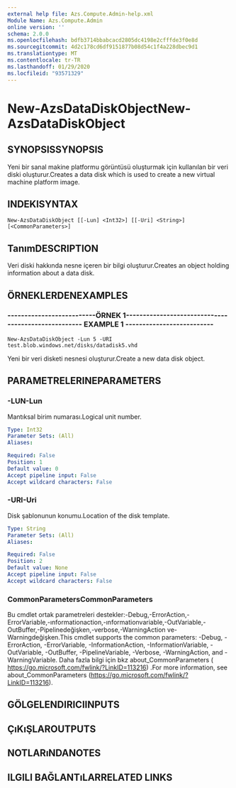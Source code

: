 ```yaml
---
external help file: Azs.Compute.Admin-help.xml
Module Name: Azs.Compute.Admin
online version: ''
schema: 2.0.0
ms.openlocfilehash: bdfb3714bbabcacd2805dc4198e2cfffde3f0e8d
ms.sourcegitcommit: 4d2c178cd6df9151877b08d54c1f4a228dbec9d1
ms.translationtype: MT
ms.contentlocale: tr-TR
ms.lasthandoff: 01/29/2020
ms.locfileid: "93571329"
---
```

# <span data-ttu-id="45b45-101">New-AzsDataDiskObject</span><span class="sxs-lookup"><span data-stu-id="45b45-101">New-AzsDataDiskObject</span></span>

## <span data-ttu-id="45b45-102">SYNOPSIS</span><span class="sxs-lookup"><span data-stu-id="45b45-102">SYNOPSIS</span></span>
<span data-ttu-id="45b45-103">Yeni bir sanal makine platformu görüntüsü oluşturmak için kullanılan bir veri diski oluşturur.</span><span class="sxs-lookup"><span data-stu-id="45b45-103">Creates a data disk which is used to create a new virtual machine platform image.</span></span>

## <span data-ttu-id="45b45-104">INDEKI</span><span class="sxs-lookup"><span data-stu-id="45b45-104">SYNTAX</span></span>

```
New-AzsDataDiskObject [[-Lun] <Int32>] [[-Uri] <String>] [<CommonParameters>]
```

## <span data-ttu-id="45b45-105">Tanım</span><span class="sxs-lookup"><span data-stu-id="45b45-105">DESCRIPTION</span></span>
<span data-ttu-id="45b45-106">Veri diski hakkında nesne içeren bir bilgi oluşturur.</span><span class="sxs-lookup"><span data-stu-id="45b45-106">Creates an object holding information about a data disk.</span></span>

## <span data-ttu-id="45b45-107">ÖRNEKLERDEN</span><span class="sxs-lookup"><span data-stu-id="45b45-107">EXAMPLES</span></span>

### <span data-ttu-id="45b45-108">--------------------------ÖRNEK 1--------------------------</span><span class="sxs-lookup"><span data-stu-id="45b45-108">-------------------------- EXAMPLE 1 --------------------------</span></span>
```
New-AzsDataDiskObject -Lun 5 -URI test.blob.windows.net/disks/datadisk5.vhd
```

<span data-ttu-id="45b45-109">Yeni bir veri disketi nesnesi oluşturur.</span><span class="sxs-lookup"><span data-stu-id="45b45-109">Create a new data disk object.</span></span>

## <span data-ttu-id="45b45-110">PARAMETRELERINE</span><span class="sxs-lookup"><span data-stu-id="45b45-110">PARAMETERS</span></span>

### <span data-ttu-id="45b45-111">-LUN</span><span class="sxs-lookup"><span data-stu-id="45b45-111">-Lun</span></span>
<span data-ttu-id="45b45-112">Mantıksal birim numarası.</span><span class="sxs-lookup"><span data-stu-id="45b45-112">Logical unit number.</span></span>

```yaml
Type: Int32
Parameter Sets: (All)
Aliases: 

Required: False
Position: 1
Default value: 0
Accept pipeline input: False
Accept wildcard characters: False
```

### <span data-ttu-id="45b45-113">-URI</span><span class="sxs-lookup"><span data-stu-id="45b45-113">-Uri</span></span>
<span data-ttu-id="45b45-114">Disk şablonunun konumu.</span><span class="sxs-lookup"><span data-stu-id="45b45-114">Location of the disk template.</span></span>

```yaml
Type: String
Parameter Sets: (All)
Aliases: 

Required: False
Position: 2
Default value: None
Accept pipeline input: False
Accept wildcard characters: False
```

### <span data-ttu-id="45b45-115">CommonParameters</span><span class="sxs-lookup"><span data-stu-id="45b45-115">CommonParameters</span></span>
<span data-ttu-id="45b45-116">Bu cmdlet ortak parametreleri destekler:-Debug,-ErrorAction,-ErrorVariable,-ınformationaction,-ınformationvariable,-OutVariable,-OutBuffer,-Pipelinedeğişken,-verbose,-WarningAction ve-Warningdeğişken.</span><span class="sxs-lookup"><span data-stu-id="45b45-116">This cmdlet supports the common parameters: -Debug, -ErrorAction, -ErrorVariable, -InformationAction, -InformationVariable, -OutVariable, -OutBuffer, -PipelineVariable, -Verbose, -WarningAction, and -WarningVariable.</span></span> <span data-ttu-id="45b45-117">Daha fazla bilgi için bkz about_CommonParameters ( https://go.microsoft.com/fwlink/?LinkID=113216) .</span><span class="sxs-lookup"><span data-stu-id="45b45-117">For more information, see about_CommonParameters (https://go.microsoft.com/fwlink/?LinkID=113216).</span></span>

## <span data-ttu-id="45b45-118">GÖLGELENDIRICI</span><span class="sxs-lookup"><span data-stu-id="45b45-118">INPUTS</span></span>

## <span data-ttu-id="45b45-119">ÇıKıŞLAR</span><span class="sxs-lookup"><span data-stu-id="45b45-119">OUTPUTS</span></span>

## <span data-ttu-id="45b45-120">NOTLARıNDA</span><span class="sxs-lookup"><span data-stu-id="45b45-120">NOTES</span></span>

## <span data-ttu-id="45b45-121">ILGILI BAĞLANTıLAR</span><span class="sxs-lookup"><span data-stu-id="45b45-121">RELATED LINKS</span></span>

